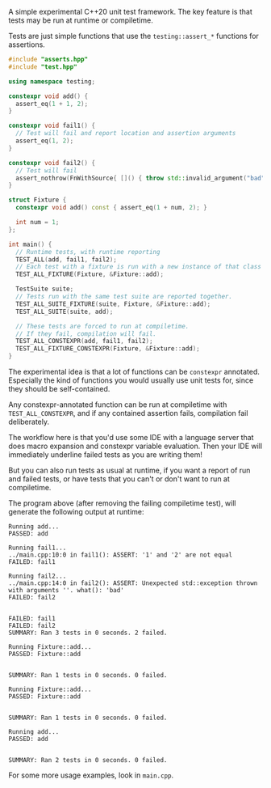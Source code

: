 A simple experimental C++20 unit test framework. The key feature is that tests may be run at runtime or compiletime.

Tests are just simple functions that use the `testing::assert_*` functions for assertions.
```C++
#include "asserts.hpp"
#include "test.hpp"

using namespace testing;

constexpr void add() { 
  assert_eq(1 + 1, 2); 
}

constexpr void fail1() {
  // Test will fail and report location and assertion arguments
  assert_eq(1, 2);
}

constexpr void fail2() {
  // Test will fail
  assert_nothrow(FnWithSource{ []() { throw std::invalid_argument("bad"); }}); 
}

struct Fixture {
  constexpr void add() const { assert_eq(1 + num, 2); }

  int num = 1;
};

int main() {
  // Runtime tests, with runtime reporting
  TEST_ALL(add, fail1, fail2);
  // Each test with a fixture is run with a new instance of that class
  TEST_ALL_FIXTURE(Fixture, &Fixture::add); 

  TestSuite suite; 
  // Tests run with the same test suite are reported together.
  TEST_ALL_SUITE_FIXTURE(suite, Fixture, &Fixture::add);
  TEST_ALL_SUITE(suite, add);

  // These tests are forced to run at compiletime.
  // If they fail, compilation will fail.
  TEST_ALL_CONSTEXPR(add, fail1, fail2);
  TEST_ALL_FIXTURE_CONSTEXPR(Fixture, &Fixture::add);
}
```

The experimental idea is that a lot of functions can be `constexpr` annotated. Especially the kind of functions you would usually use unit tests for, since they should be self-contained.

Any constexpr-annotated function can be run at compiletime with `TEST_ALL_CONSTEXPR`, and if any contained assertion fails, compilation fail deliberately. 

The workflow here is that you'd use some IDE with a language server that does macro expansion and constexpr variable evaluation. Then your IDE will immediately underline failed tests as you are writing them!

But you can also run tests as usual at runtime, if you want a report of run and failed tests, or have tests that you can't or don't want to run at compiletime.

The program above (after removing the failing compiletime test), will generate the following output at runtime:
```
Running add...
PASSED: add

Running fail1...
../main.cpp:10:0 in fail1(): ASSERT: '1' and '2' are not equal
FAILED: fail1

Running fail2...
../main.cpp:14:0 in fail2(): ASSERT: Unexpected std::exception thrown with arguments ''. what(): 'bad'
FAILED: fail2


FAILED: fail1
FAILED: fail2
SUMMARY: Ran 3 tests in 0 seconds. 2 failed.

Running Fixture::add...
PASSED: Fixture::add


SUMMARY: Ran 1 tests in 0 seconds. 0 failed.

Running Fixture::add...
PASSED: Fixture::add


SUMMARY: Ran 1 tests in 0 seconds. 0 failed.

Running add...
PASSED: add


SUMMARY: Ran 2 tests in 0 seconds. 0 failed.
```

For some more usage examples, look in `main.cpp`.